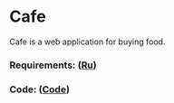 # Cafe 
Cafe is a web application for buying food.
### Requirements: ([Ru](/Documents/Requirements/RequirementsDocument.md))
### Code: ([Code](/Code/src/main/java/com/bsuir/belitsky/cafe))